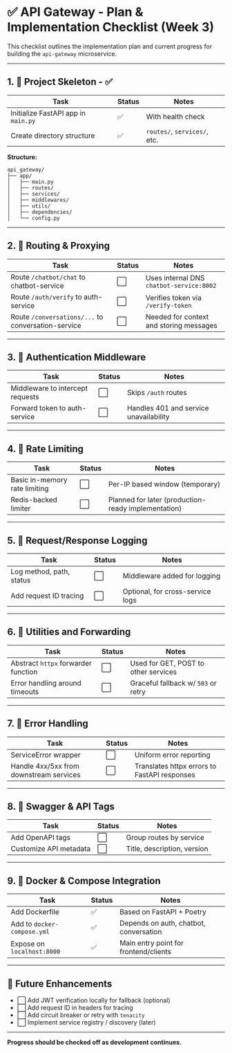 # ✅ API Gateway - Plan & Implementation Checklist (Week 3)

This checklist outlines the implementation plan and current progress for building the `api-gateway` microservice.

---

## 1. 🧱 Project Skeleton - ✅ 

| Task                                | Status | Notes                        |
| ----------------------------------- | ------ | ---------------------------- |
| Initialize FastAPI app in `main.py` | ✅      | With health check            |
| Create directory structure          | ✅      | `routes/`, `services/`, etc. |

**Structure:**

```
api_gateway/
├── app/
│   ├── main.py
│   ├── routes/
│   ├── services/
│   ├── middlewares/
│   ├── utils/
│   ├── dependencies/
│   └── config.py
```

---

## 2. 🚪 Routing & Proxying

| Task                                               | Status | Notes                                    |
| -------------------------------------------------- | ------ | ---------------------------------------- |
| Route `/chatbot/chat` to chatbot-service           | ⬜      | Uses internal DNS `chatbot-service:8002` |
| Route `/auth/verify` to auth-service               | ⬜      | Verifies token via `/verify-token`       |
| Route `/conversations/...` to conversation-service | ⬜      | Needed for context and storing messages  |

---

## 3. 🔐 Authentication Middleware

| Task                             | Status | Notes                                  |
| -------------------------------- | ------ | -------------------------------------- |
| Middleware to intercept requests | ⬜      | Skips `/auth` routes                   |
| Forward token to auth-service    | ⬜      | Handles 401 and service unavailability |

---

## 4. 💨 Rate Limiting

| Task                          | Status | Notes                                               |
| ----------------------------- | ------ | --------------------------------------------------- |
| Basic in-memory rate limiting | ⬜      | Per-IP based window (temporary)                     |
| Redis-backed limiter          | ⬜  | Planned for later (production-ready implementation) |

---

## 5. 💾 Request/Response Logging

| Task                     | Status | Notes                            |
| ------------------------ | ------ | -------------------------------- |
| Log method, path, status | ⬜      | Middleware added for logging     |
| Add request ID tracing   | ⬜  | Optional, for cross-service logs |

---

## 6. 🧠 Utilities and Forwarding

| Task                                | Status | Notes                                |
| ----------------------------------- | ------ | ------------------------------------ |
| Abstract `httpx` forwarder function | ⬜      | Used for GET, POST to other services |
| Error handling around timeouts      | ⬜      | Graceful fallback w/ `503` or retry  |

---

## 7. 🦪 Error Handling

| Task                                    | Status | Notes                                        |
| --------------------------------------- | ------ | -------------------------------------------- |
| ServiceError wrapper                    | ⬜      | Uniform error reporting                      |
| Handle 4xx/5xx from downstream services | ⬜      | Translates httpx errors to FastAPI responses |

---

## 8. 📜 Swagger & API Tags

| Task                   | Status | Notes                       |
| ---------------------- | ------ | --------------------------- |
| Add OpenAPI tags       | ⬜      | Group routes by service     |
| Customize API metadata | ⬜      | Title, description, version |

---

## 9. 🚣 Docker & Compose Integration

| Task                        | Status | Notes                                  |
| --------------------------- | ------ | -------------------------------------- |
| Add Dockerfile              | ✅      | Based on FastAPI + Poetry              |
| Add to `docker-compose.yml` | ✅      | Depends on auth, chatbot, conversation |
| Expose on `localhost:8000`  | ✅      | Main entry point for frontend/clients  |

---

## 🔮 Future Enhancements

* ⬜ Add JWT verification locally for fallback (optional)
* ⬜ Add request ID in headers for tracing
* ⬜ Add circuit breaker or retry with `tenacity`
* ⬜ Implement service registry / discovery (later)

---

**Progress should be checked off as development continues.**
